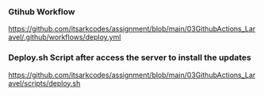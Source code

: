 ### Gtihub Workflow
https://github.com/itsarkcodes/assignment/blob/main/03GithubActions_Laravel/.github/workflows/deploy.yml

### Deploy.sh Script after access the server to install the updates
https://github.com/itsarkcodes/assignment/blob/main/03GithubActions_Laravel/scripts/deploy.sh
